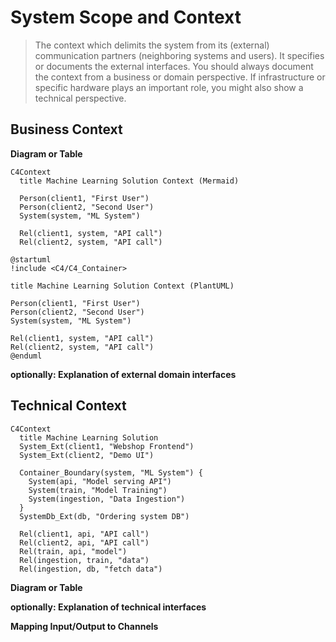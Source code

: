 # System Scope and Context

> The context which delimits the system from its (external) communication partners (neighboring systems and users). It specifies or documents the external interfaces. You should always document the context from a business or domain perspective. If infrastructure or specific hardware plays an important role, you might also show a technical perspective.

## Business Context

**Diagram or Table**

```mermaid
C4Context
  title Machine Learning Solution Context (Mermaid)
  
  Person(client1, "First User")
  Person(client2, "Second User")
  System(system, "ML System")

  Rel(client1, system, "API call")
  Rel(client2, system, "API call")
```

```plantuml
@startuml
!include <C4/C4_Container>

title Machine Learning Solution Context (PlantUML)

Person(client1, "First User")
Person(client2, "Second User")
System(system, "ML System")

Rel(client1, system, "API call")
Rel(client2, system, "API call")
@enduml
```

**optionally: Explanation of external domain interfaces**

## Technical Context

```mermaid
C4Context
  title Machine Learning Solution
  System_Ext(client1, "Webshop Frontend")
  System_Ext(client2, "Demo UI")

  Container_Boundary(system, "ML System") {
    System(api, "Model serving API")
    System(train, "Model Training")
    System(ingestion, "Data Ingestion")
  }
  SystemDb_Ext(db, "Ordering system DB")

  Rel(client1, api, "API call")
  Rel(client2, api, "API call")
  Rel(train, api, "model")
  Rel(ingestion, train, "data")
  Rel(ingestion, db, "fetch data")
```

**Diagram or Table**

**optionally: Explanation of technical interfaces**

**Mapping Input/Output to Channels**
